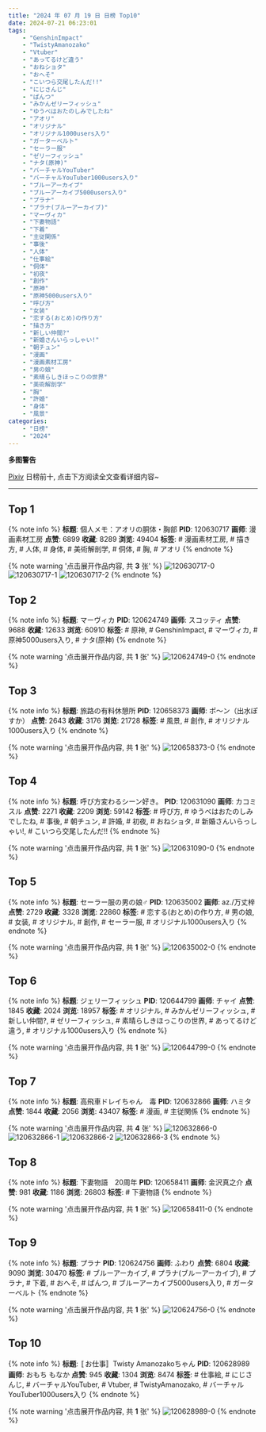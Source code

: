 ```yaml
---
title: "2024 年 07 月 19 日 日榜 Top10"
date: 2024-07-21 06:23:01
tags:
    - "GenshinImpact"
    - "TwistyAmanozako"
    - "Vtuber"
    - "あってるけど違う"
    - "おねショタ"
    - "おへそ"
    - "こいつら交尾したんだ!!"
    - "にじさんじ"
    - "ぱんつ"
    - "みかんゼリーフィッシュ"
    - "ゆうべはおたのしみでしたね"
    - "アオリ"
    - "オリジナル"
    - "オリジナル1000users入り"
    - "ガーターベルト"
    - "セーラー服"
    - "ゼリーフィッシュ"
    - "ナタ(原神)"
    - "バーチャルYouTuber"
    - "バーチャルYouTuber1000users入り"
    - "ブルーアーカイブ"
    - "ブルーアーカイブ5000users入り"
    - "プラナ"
    - "プラナ(ブルーアーカイブ)"
    - "マーヴィカ"
    - "下妻物語"
    - "下着"
    - "主従関係"
    - "事後"
    - "人体"
    - "仕事絵"
    - "侗体"
    - "初夜"
    - "創作"
    - "原神"
    - "原神5000users入り"
    - "呼び方"
    - "女装"
    - "恋する(おとめ)の作り方"
    - "描き方"
    - "新しい仲間?"
    - "新婚さんいらっしゃい!"
    - "朝チュン"
    - "漫画"
    - "漫画素材工房"
    - "男の娘"
    - "素晴らしきほっこりの世界"
    - "美術解剖学"
    - "胸"
    - "許婚"
    - "身体"
    - "風景"
categories:
    - "日榜"
    - "2024"
---
```


<i class="fa fa-triangle-exclamation"></i>**多图警告**<i class="fa fa-triangle-exclamation"></i>

[Pixiv](https://www.pixiv.net/) 日榜前十, 点击下方阅读全文查看详细内容~

<!-- more -->

---

## Top 1

{% note info %}
**标题**: 個人メモ：アオリの胴体・胸部
**PID**: 120630717 **画师**: 漫画素材工房
**点赞**: 6899 **收藏**: 8289 **浏览**: 49404
**标签**: # 漫画素材工房, # 描き方, # 人体, # 身体, # 美術解剖学, # 侗体, # 胸, # アオリ
{% endnote %}

{% note warning '点击展开作品内容, 共 **3** 张' %}
![120630717-0](https://i.pixiv.re/img-original/img/2024/07/18/06/00/10/120630717_p0.jpg)
![120630717-1](https://i.pixiv.re/img-original/img/2024/07/18/06/00/10/120630717_p1.jpg)
![120630717-2](https://i.pixiv.re/img-original/img/2024/07/18/06/00/10/120630717_p2.jpg)
{% endnote %}

## Top 2

{% note info %}
**标题**: マーヴィカ
**PID**: 120624749 **画师**: スコッティ
**点赞**: 9688 **收藏**: 12633 **浏览**: 60910
**标签**: # 原神, # GenshinImpact, # マーヴィカ, # 原神5000users入り, # ナタ(原神)
{% endnote %}

{% note warning '点击展开作品内容, 共 **1** 张' %}
![120624749-0](https://i.pixiv.re/img-original/img/2024/07/18/00/00/22/120624749_p0.jpg)
{% endnote %}

## Top 3

{% note info %}
**标题**: 旅路の有料休憩所
**PID**: 120658373 **画师**: ポ～ン（出水ぽすか）
**点赞**: 2643 **收藏**: 3176 **浏览**: 21728
**标签**: # 風景, # 創作, # オリジナル1000users入り
{% endnote %}

{% note warning '点击展开作品内容, 共 **1** 张' %}
![120658373-0](https://i.pixiv.re/img-original/img/2024/07/19/07/30/01/120658373_p0.jpg)
{% endnote %}

## Top 4

{% note info %}
**标题**: 呼び方変わるシーン好き。
**PID**: 120631090 **画师**: カコミスル
**点赞**: 2271 **收藏**: 2209 **浏览**: 59142
**标签**: # 呼び方, # ゆうべはおたのしみでしたね, # 事後, # 朝チュン, # 許婚, # 初夜, # おねショタ, # 新婚さんいらっしゃい!, # こいつら交尾したんだ!!
{% endnote %}

{% note warning '点击展开作品内容, 共 **1** 张' %}
![120631090-0](https://i.pixiv.re/img-original/img/2024/07/18/06/48/21/120631090_p0.jpg)
{% endnote %}

## Top 5

{% note info %}
**标题**: セーラー服の男の娘♂
**PID**: 120635002 **画师**: az./万丈梓
**点赞**: 2729 **收藏**: 3328 **浏览**: 22860
**标签**: # 恋する(おとめ)の作り方, # 男の娘, # 女装, # オリジナル, # 創作, # セーラー服, # オリジナル1000users入り
{% endnote %}

{% note warning '点击展开作品内容, 共 **1** 张' %}
![120635002-0](https://i.pixiv.re/img-original/img/2024/07/18/11/54/20/120635002_p0.png)
{% endnote %}

## Top 6

{% note info %}
**标题**: ジェリーフィッシュ
**PID**: 120644799 **画师**: チャイ
**点赞**: 1845 **收藏**: 2024 **浏览**: 18957
**标签**: # オリジナル, # みかんゼリーフィッシュ, # 新しい仲間?, # ゼリーフィッシュ, # 素晴らしきほっこりの世界, # あってるけど違う, # オリジナル1000users入り
{% endnote %}

{% note warning '点击展开作品内容, 共 **1** 张' %}
![120644799-0](https://i.pixiv.re/img-original/img/2024/07/18/20/30/05/120644799_p0.png)
{% endnote %}

## Top 7

{% note info %}
**标题**: 高飛車ドレイちゃん　毒
**PID**: 120632866 **画师**: ハミタ
**点赞**: 1844 **收藏**: 2056 **浏览**: 43407
**标签**: # 漫画, # 主従関係
{% endnote %}

{% note warning '点击展开作品内容, 共 **4** 张' %}
![120632866-0](https://i.pixiv.re/img-original/img/2024/07/18/09/11/00/120632866_p0.png)
![120632866-1](https://i.pixiv.re/img-original/img/2024/07/18/09/11/00/120632866_p1.png)
![120632866-2](https://i.pixiv.re/img-original/img/2024/07/18/09/11/00/120632866_p2.png)
![120632866-3](https://i.pixiv.re/img-original/img/2024/07/18/09/11/00/120632866_p3.png)
{% endnote %}

## Top 8

{% note info %}
**标题**: 下妻物語　20周年
**PID**: 120658411 **画师**: 金沢真之介
**点赞**: 981 **收藏**: 1186 **浏览**: 26803
**标签**: # 下妻物語
{% endnote %}

{% note warning '点击展开作品内容, 共 **1** 张' %}
![120658411-0](https://i.pixiv.re/img-original/img/2024/07/19/07/31/47/120658411_p0.jpg)
{% endnote %}

## Top 9

{% note info %}
**标题**: プラナ
**PID**: 120624756 **画师**: ふわり
**点赞**: 6804 **收藏**: 9090 **浏览**: 30470
**标签**: # ブルーアーカイブ, # プラナ(ブルーアーカイブ), # プラナ, # 下着, # おへそ, # ぱんつ, # ブルーアーカイブ5000users入り, # ガーターベルト
{% endnote %}

{% note warning '点击展开作品内容, 共 **1** 张' %}
![120624756-0](https://i.pixiv.re/img-original/img/2024/07/18/00/00/24/120624756_p0.jpg)
{% endnote %}

## Top 10

{% note info %}
**标题**: 〚お仕事〛Twisty Amanozakoちゃん
**PID**: 120628989 **画师**: おもち もなか
**点赞**: 945 **收藏**: 1304 **浏览**: 8474
**标签**: # 仕事絵, # にじさんじ, # バーチャルYouTuber, # Vtuber, # TwistyAmanozako, # バーチャルYouTuber1000users入り
{% endnote %}

{% note warning '点击展开作品内容, 共 **1** 张' %}
![120628989-0](https://i.pixiv.re/img-original/img/2024/07/18/03/09/54/120628989_p0.jpg)
{% endnote %}
